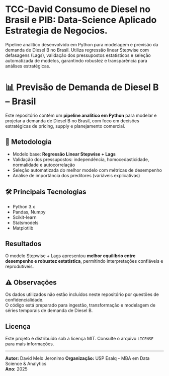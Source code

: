 # TCC-David Consumo de Diesel no Brasil e PIB: Data-Science Aplicado Estrategia de Negocios.
Pipeline analítico desenvolvido em Python para modelagem e previsão da demanda de Diesel B no Brasil. Utiliza regressão linear Stepwise com defasagens (Lags), validação dos pressupostos estatísticos e seleção automatizada de modelos, garantindo robustez e transparência para análises estratégicas.

# 📊 Previsão de Demanda de Diesel B – Brasil

Este repositório contém um **pipeline analítico em Python** para modelar e projetar a demanda de Diesel B no Brasil, com foco em decisões estratégicas de pricing, supply e planejamento comercial.

## 🧠 Metodologia
- Modelo base: **Regressão Linear Stepwise + Lags**
- Validação dos pressupostos: independência, homocedasticidade, normalidade e autocorrelação
- Seleção automatizada do melhor modelo com métricas de desempenho
- Análise de importância dos preditores (variáveis explicativas)

## 🛠️ Principais Tecnologias
- Python 3.x  
- Pandas, Numpy  
- Scikit-learn  
- Statsmodels  
- Matplotlib

## Resultados
O modelo Stepwise + Lags apresentou **melhor equilíbrio entre desempenho e robustez estatística**, permitindo interpretações confiáveis e reprodutíveis.

## ⚠️ Observações
Os dados utilizados não estão incluídos neste repositório por questões de confidencialidade.  
O código está preparado para ingestão, transformação e modelagem de séries temporais de demanda de Diesel B.

## Licença
Este projeto é distribuído sob a licença MIT. Consulte o arquivo `LICENSE` para mais informações.

---

**Autor:** David Melo Jeronimo
**Organização:** USP Esalq - MBA em Data Science & Analytics  
**Ano:** 2025

